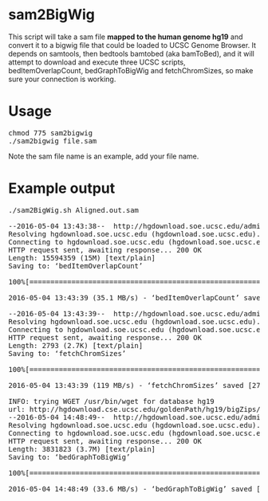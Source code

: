 # sam2BigWig

This script will take a sam file **mapped to the human genome hg19** and convert it to a bigwig file that could be loaded to UCSC Genome Browser. It depends on samtools, then bedtools bamtobed (aka bamToBed), and it will attempt to download and execute three UCSC scripts, bedItemOverlapCount, bedGraphToBigWig and fetchChromSizes, so make sure your connection is working.

# Usage

<pre>
chmod 775 sam2bigwig
./sam2bigwig file.sam
</pre>

Note the sam file name is an example, add your file name.

# Example output

<pre>
./sam2BigWig.sh Aligned.out.sam

--2016-05-04 13:43:38--  http://hgdownload.soe.ucsc.edu/admin/exe/linux.x86_64/bedItemOverlapCount
Resolving hgdownload.soe.ucsc.edu (hgdownload.soe.ucsc.edu)... 128.114.119.163
Connecting to hgdownload.soe.ucsc.edu (hgdownload.soe.ucsc.edu)|128.114.119.163|:80... connected.
HTTP request sent, awaiting response... 200 OK
Length: 15594359 (15M) [text/plain]
Saving to: ‘bedItemOverlapCount’

100%[=======================================================================================================================================================>] 15,594,359  35.1MB/s   in 0.4s 

2016-05-04 13:43:39 (35.1 MB/s) - ‘bedItemOverlapCount’ saved [15594359/15594359]

--2016-05-04 13:43:39--  http://hgdownload.soe.ucsc.edu/admin/exe/linux.x86_64/fetchChromSizes
Resolving hgdownload.soe.ucsc.edu (hgdownload.soe.ucsc.edu)... 128.114.119.163
Connecting to hgdownload.soe.ucsc.edu (hgdownload.soe.ucsc.edu)|128.114.119.163|:80... connected.
HTTP request sent, awaiting response... 200 OK
Length: 2793 (2.7K) [text/plain]
Saving to: ‘fetchChromSizes’

100%[=======================================================================================================================================================>] 2,793       --.-K/s   in 0s

2016-05-04 13:43:39 (119 MB/s) - ‘fetchChromSizes’ saved [2793/2793]

INFO: trying WGET /usr/bin/wget for database hg19
url: http://hgdownload.cse.ucsc.edu/goldenPath/hg19/bigZips/hg19.chrom.sizes
--2016-05-04 14:48:49--  http://hgdownload.soe.ucsc.edu/admin/exe/linux.x86_64/bedGraphToBigWig
Resolving hgdownload.soe.ucsc.edu (hgdownload.soe.ucsc.edu)... 128.114.119.163
Connecting to hgdownload.soe.ucsc.edu (hgdownload.soe.ucsc.edu)|128.114.119.163|:80... connected.
HTTP request sent, awaiting response... 200 OK
Length: 3831823 (3.7M) [text/plain]
Saving to: ‘bedGraphToBigWig’

100%[=======================================================================================================================================================>] 3,831,823   --.-K/s   in 0.1s  

2016-05-04 14:48:49 (33.6 MB/s) - ‘bedGraphToBigWig’ saved [3831823/3831823]

</pre>
